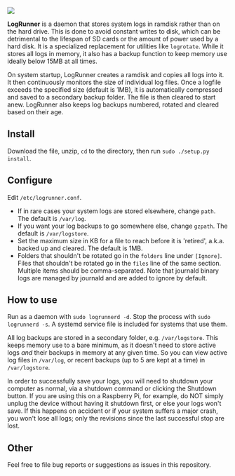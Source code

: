![](https://files.citizenweb.is/img/logrunner.gif)

**LogRunner** is a daemon that stores system logs in ramdisk rather than on the hard drive. This is done to avoid constant writes to disk, which can be detrimental to the lifespan of SD cards or the amount of power used by a hard disk. It is a specialized replacement for utilities like `logrotate`. While it stores all logs in memory, it also has a backup function to keep memory use ideally below 15MB at all times.

On system startup, LogRunner creates a ramdisk and copies all logs into it. It then continuously monitors the size of individual log files. Once a logfile exceeds the specified size (default is 1MB), it is automatically compressed and saved to a secondary backup folder. The file is then cleared to start anew. LogRunner also keeps log backups numbered, rotated and cleared based on their age.

## Install

Download the file, unzip, `cd` to the directory, then run `sudo ./setup.py install`.

## Configure

Edit `/etc/logrunner.conf`.

* If in rare cases your system logs are stored elsewhere, change `path`. The default is `/var/log`.
* If you want your log backups to go somewhere else, change `gzpath`. The default is `/var/logstore`.
* Set the maximum size in KB for a file to reach before it is 'retired', a.k.a. backed up and cleared. The default is 1MB.
* Folders that shouldn't be rotated go in the `folders` line under `[Ignore]`. Files that shouldn't be rotated go in the `files` line of the same section. Multiple items should be comma-separated. Note that journald binary logs are managed by journald and are added to ignore by default.

## How to use

Run as a daemon with `sudo logrunnerd -d`. Stop the process with `sudo logrunnerd -s`. A systemd service file is included for systems that use them.

All log backups are stored in a secondary folder, e.g. `/var/logstore`. This keeps memory use to a bare minimum, as it doesn't need to store active logs _and_ their backups in memory at any given time. So you can view active log files in `/var/log`, or recent backups (up to 5 are kept at a time) in `/var/logstore`.

In order to successfully save your logs, you will need to shutdown your computer as normal, via a shutdown command or clicking the Shutdown button. If you are using this on a Raspberry Pi, for example, do NOT simply unplug the device without having it shutdown first, or else your logs won't save. If this happens on accident or if your system suffers a major crash, you won't lose all logs; only the revisions since the last successful stop are lost.

## Other

Feel free to file bug reports or suggestions as issues in this repository.

